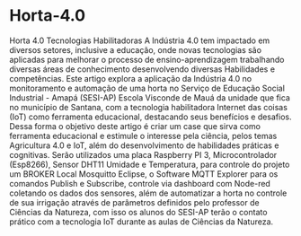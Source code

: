 # Horta-4.0
Horta 4.0 Tecnologias Habilitadoras
A Indústria 4.0 tem impactado em diversos setores, inclusive a educação, onde novas tecnologias são aplicadas para melhorar o processo de ensino-aprendizagem trabalhando diversas áreas de conhecimento desenvolvendo diversas Habilidades e competências. Este artigo explora a aplicação da Indústria 4.0 no monitoramento e automação de uma horta no Serviço de Educação Social Industrial - Amapá (SESI-AP) Escola Visconde de Mauá da unidade que fica no município de Santana, com a tecnologia habilitadora Internet das coisas (IoT) como ferramenta educacional, destacando seus benefícios e desafios. Dessa forma o objetivo deste artigo é criar um case que sirva como ferramenta educacional e estimule o interesse pela ciência, pelos temas Agricultura 4.0 e IoT, além do desenvolvimento de habilidades práticas e cognitivas. Serão utilizados uma placa Raspberry PI 3, Microcontrolador (Esp8266), Sensor DHT11 Umidade e Temperatura, para controle do projeto um BROKER Local Mosquitto Eclipse, o Software MQTT Explorer para os comandos Publish e Subscribe, controle via dashboard com Node-red coletando os dados dos sensores, além de automatizar a horta no controle de sua irrigação através de parâmetros definidos pelo professor de Ciências da Natureza, com isso os alunos do SESI-AP terão o contato prático com a tecnologia IoT durante as aulas de Ciências da Natureza.  
